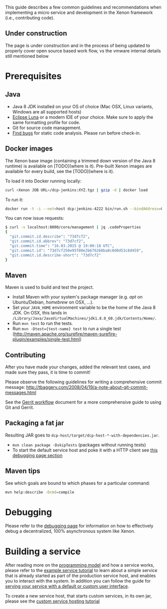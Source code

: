This guide  describes a few  common guidelines and  recommendations when
implementing a micro service and development in the Xenon framework (i.e.,
contributing  code).

## Under construction
The page is under construction and in the process of being updated to properly
cover open source based work flow, vs the vmware internal details still mentioned below

# Prerequisites

## Java

 * Java 8 JDK installed on your OS of choice (Mac OSX, Linux variants, Windows are all supported hosts)
 * [Eclipse Luna](http://eclipse.org) or a modern IDE of your choice. Make sure to apply the same formatting profile for code.
 * Git for source code management.
 * [Find bugs](http://findbugs.sourceforge.net/) for static code analysis. Please run before check-in.

 
## Docker images

The Xenon base image (containing a trimmed down version of the Java 8 runtime) is available on [TODO](where is it). Pre-built Xenon images are available for every build, see the [TODO](where is it).

To load it into Docker running locally:

```sh
curl <Xenon JOB URL>/dcp-jenkins:XYZ.tgz | gzip -d | docker load
```

To run it:

```sh
docker run -t -i --net=host dcp:jenkins-4222 bin/run.sh --bindAddress=0.0.0.0
```

You can now issue requests:

```sh
$ curl -s localhost:8000/core/management | jq .codeProperties
{
  "git.commit.id.describe": "73d7cf2",
  "git.commit.id.abbrev": "73d7cf2",
  "git.commit.time": "16.03.2015 @ 19:00:18 UTC",
  "git.commit.id": "73d7cf250e95f80e2b676260ba8c0d0d53c8d459",
  "git.commit.id.describe-short": "73d7cf2"
}
```

## Maven

Maven is used to build and test the project.

* Install Maven with your system's package manager (e.g. _apt_ on Ubuntu/Debian, _homebrew_ on OSX, ...).
* Set your `JAVA_HOME` environment variable to be the home of the Java 8 JDK. On OSX, this lands in `/Library/Java/JavaVirtualMachines/jdk1.8.0_60.jdk/Contents/Home/`.
* Run `mvn test` to run the tests.
 * Run `mvn -Dtest={test-name} test` to run a single test (http://maven.apache.org/surefire/maven-surefire-plugin/examples/single-test.html)

## Contributing

After you have made your changes, added the relevant test cases, and made sure they pass, it is time to commit!

Please observe the following guidelines for writing a comprehensive commit message: http://tbaggery.com/2008/04/19/a-note-about-git-commit-messages.html

See the [Gerrit workflow](Gerrit-workflow) document for a more comprehensive guide to using Git and Gerrit.

## Packaging a fat jar

Resulting JAR goes to `dcp-host/target/dcp-host-*-with-dependencies.jar`.

* `mvn clean package -DskipTests` (packages without running tests)
*  To start the default service host and poke it with a HTTP client see [this debugging page section](dcp-Debugging-and-Troubleshooting#starting-a-dcp-host)

## Maven tips

See which goals are bound to which phases for a particular command:

```sh
mvn help:describe -Dcmd=compile
```

# Debugging

Please refer to the [debugging page](dcp-Debugging-and-Troubleshooting) for information on how to effectively debug a decentralized, 100% asynchronous system like Xenon.

# Building a service

After reading more on the [programming model](dcp-Programming-Model) and how a service works, please refer to the [example service tutorial](dcp-Example-Service-Tutorial) to learn about a simple service that is already started as part of the production service host, and enables you to interact with the system. In addition you can follow the guide for [serving your service with a default or custom user interface](HostYourUi).

To create a new service host, that starts custom services, in its own jar, please see the [custom service hosting tutorial](Hosting-Custom-Services-On-Xenon)
